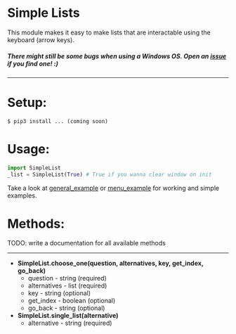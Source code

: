 # Simple Lists

This module makes it easy to make lists that are interactable using the keyboard (arrow keys). 

##### There might still be some bugs when using a Windows OS. Open an [issue](https://github.com/reynirf/Simple-List/issues) if you find one! :) #####
** **
# Setup:
```
$ pip3 install ... (coming soon)
```

# Usage:

```python
import SimpleList
_list = SimpleList(True) # True if you wanna clear window on init
```

Take a look at [general_example](https://github.com/reynirf/Simple-List/blob/master/general_example.py) or [menu_example](https://github.com/reynirf/Simple-List/blob/master/menu_example.py) for working and simple examples. 


# Methods:
TODO: write a documentation for all available methods
** **
* **SimpleList.choose_one(question, alternatives, key, get_index, go_back)**
    * question - string (required)
    * alternatives - list (required)
    * key - string (optional)
    * get_index - boolean (optional)
    * go_back - string (optional)
* **SimpleList.single_list(alternative)**
    * alternative - string (required)


